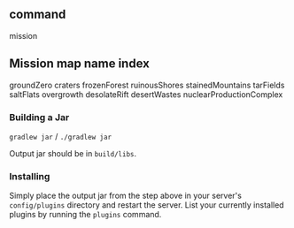 ## command

mission <maps name>

## Mission map name index
groundZero
craters
frozenForest
ruinousShores
stainedMountains
tarFields
saltFlats
overgrowth
desolateRift
desertWastes
nuclearProductionComplex

### Building a Jar

`gradlew jar` / `./gradlew jar`

Output jar should be in `build/libs`.


### Installing

Simply place the output jar from the step above in your server's `config/plugins` directory and restart the server.
List your currently installed plugins by running the `plugins` command.